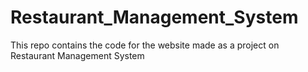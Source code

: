# Restaurant_Management_System
This repo contains the code for the website made as a project on Restaurant Management System

